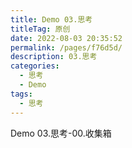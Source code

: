 ```yaml
---
title: Demo 03.思考
titleTag: 原创
date: 2022-08-03 20:35:52
permalink: /pages/f76d5d/
description: 03.思考
categories: 
  - 思考
  - Demo
tags: 
  - 思考
---
```


Demo 03.思考-00.收集箱